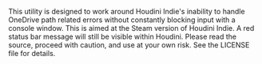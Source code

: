 This utility is designed to work around Houdini Indie's inability to handle OneDrive path related errors without constantly blocking input with a console window.
This is aimed at the Steam version of Houdini Indie. A red status bar message will still be visible within Houdini.
Please read the source, proceed with caution, and use at your own risk.
See the LICENSE file for details.
